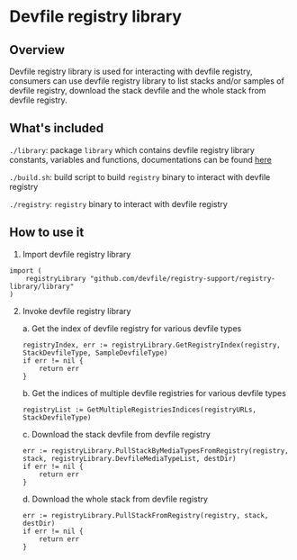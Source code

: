 # Devfile registry library

## Overview
Devfile registry library is used for interacting with devfile registry, consumers can use devfile registry library to list stacks and/or samples of devfile registry, download the stack devfile and the whole stack from devfile registry.

## What's included
`./library`: package `library` which contains devfile registry library constants, variables and functions, documentations can be found [here](https://pkg.go.dev/github.com/devfile/registry-support/registry-library/library)

`./build.sh`: build script to build `registry` binary to interact with devfile registry

`./registry`: `registry` binary to interact with devfile registry

## How to use it
1. Import devfile registry library
```
import (
    registryLibrary "github.com/devfile/registry-support/registry-library/library"
)
```
2. Invoke devfile registry library

    a. Get the index of devfile registry for various devfile types
    ```
    registryIndex, err := registryLibrary.GetRegistryIndex(registry, StackDevfileType, SampleDevfileType)
	if err != nil {
		return err
	}
    ```
    b. Get the indices of multiple devfile registries for various devfile types
    ```
    registryList := GetMultipleRegistriesIndices(registryURLs, StackDevfileType)
    ```
    c. Download the stack devfile from devfile registry
    ```
	err := registryLibrary.PullStackByMediaTypesFromRegistry(registry, stack, registryLibrary.DevfileMediaTypeList, destDir)
	if err != nil {
		return err
	}
    ```
    d. Download the whole stack from devfile registry
    ```
    err := registryLibrary.PullStackFromRegistry(registry, stack, destDir)
    if err != nil {
		return err
	}
    ```